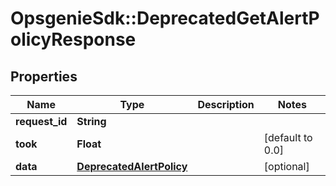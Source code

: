 # OpsgenieSdk::DeprecatedGetAlertPolicyResponse

## Properties
Name | Type | Description | Notes
------------ | ------------- | ------------- | -------------
**request_id** | **String** |  | 
**took** | **Float** |  | [default to 0.0]
**data** | [**DeprecatedAlertPolicy**](DeprecatedAlertPolicy.md) |  | [optional] 


